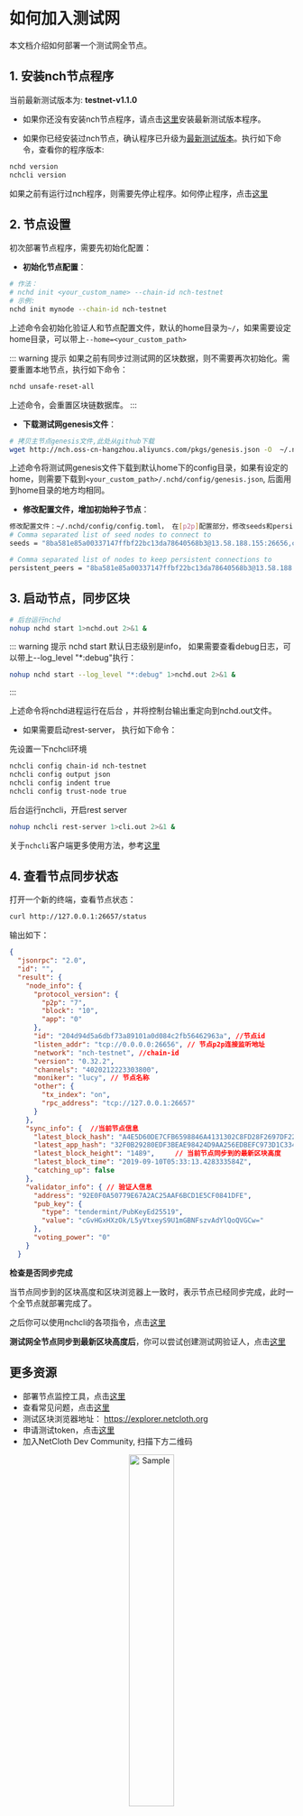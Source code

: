 # 如何加入测试网

本文档介绍如何部署一个测试网全节点。

## 1. 安装nch节点程序

当前最新测试版本为: **testnet-v1.1.0**

* 如果你还没有安装nch节点程序，请点击[这里](../software/how-to-install.md)安装最新测试版本程序。

* 如果你已经安装过nch节点，确认程序已升级为[最新测试版本](./../software/how-to-install.md#最新版本)。执行如下命令，查看你的程序版本:

```bash
nchd version
nchcli version
```

如果之前有运行过nch程序，则需要先停止程序。如何停止程序，点击[这里](../advanced/Q&A.md#如何重启节点程序)

## 2. 节点设置

初次部署节点程序，需要先初始化配置：

* **初始化节点配置**：

```bash
# 作法：
# nchd init <your_custom_name> --chain-id nch-testnet
# 示例:
nchd init mynode --chain-id nch-testnet
```

上述命令会初始化验证人和节点配置文件，默认的home目录为```~/```，如果需要设定home目录，可以带上```--home=<your_custom_path>```

::: warning 提示
如果之前有同步过测试网的区块数据，则不需要再次初始化。需要重置本地节点，执行如下命令：

```bash
nchd unsafe-reset-all
```

上述命令，会重置区块链数据库。
:::

* **下载测试网genesis文件**：

```bash
# 拷贝主节点genesis文件,此处从github下载
wget http://nch.oss-cn-hangzhou.aliyuncs.com/pkgs/genesis.json -O  ~/.nchd/config/genesis.json
```

上述命令将测试网genesis文件下载到默认home下的config目录，如果有设定的home，则需要下载到```<your_custom_path>/.nchd/config/genesis.json```,  后面用到home目录的地方均相同。

* **修改配置文件，增加初始种子节点**：

```bash
修改配置文件：~/.nchd/config/config.toml， 在[p2p]配置部分，修改seeds和persistent_peers配置项，添加种子节点seed， 如下：
# Comma separated list of seed nodes to connect to
seeds = "8ba581e85a00337147ffbf22bc13da78640568b3@13.58.188.155:26656,c57df7491a235753439fa3ea7d908f0ec42e8670@18.191.12.61:26656,b726519a738239378dbb15520f493d1a9a355593@13.124.101.63:26656"

# Comma separated list of nodes to keep persistent connections to
persistent_peers = "8ba581e85a00337147ffbf22bc13da78640568b3@13.58.188.155:26656,c57df7491a235753439fa3ea7d908f0ec42e8670@18.191.12.61:26656,b726519a738239378dbb15520f493d1a9a355593@13.124.101.63:26656"
```

## 3. 启动节点，同步区块

```bash
# 后台运行nchd
nohup nchd start 1>nchd.out 2>&1 &
```

::: warning 提示
nchd start 默认日志级别是info， 如果需要查看debug日志，可以带上--log_level "*:debug"执行：

```bash
nohup nchd start --log_level "*:debug" 1>nchd.out 2>&1 &
```

:::

上述命令将nchd进程运行在后台 ，并将控制台输出重定向到nchd.out文件。

* 如果需要启动rest-server， 执行如下命令：

先设置一下nchcli环境

```bash
nchcli config chain-id nch-testnet
nchcli config output json
nchcli config indent true
nchcli config trust-node true
```

后台运行nchcli，开启rest server

```bash
nohup nchcli rest-server 1>cli.out 2>&1 &
```

关于```nchcli```客户端更多使用方法，参考[这里](../software/nchcli.md)

## 4. 查看节点同步状态

打开一个新的终端，查看节点状态：

```bash
curl http://127.0.0.1:26657/status
```

输出如下：

```json
{
  "jsonrpc": "2.0",
  "id": "",
  "result": {
    "node_info": {
      "protocol_version": {
        "p2p": "7",
        "block": "10",
        "app": "0"
      },
      "id": "204d94d5a6dbf73a89101a0d084c2fb56462963a", //节点id
      "listen_addr": "tcp://0.0.0.0:26656", // 节点p2p连接监听地址
      "network": "nch-testnet", //chain-id
      "version": "0.32.2",
      "channels": "4020212223303800",
      "moniker": "lucy", // 节点名称
      "other": {
        "tx_index": "on",
        "rpc_address": "tcp://127.0.0.1:26657"
      }
    },
    "sync_info": {  //当前节点信息
      "latest_block_hash": "A4E5D60DE7CFB6598846A4131302C8FD28F2697DF2291B33B0892A9EACB562D8", // 最新的区块 hash
      "latest_app_hash": "32F0B29280EDF3BEAE98424D9AA256EDBEFC973D1C33431A8D74FCA3BC3B6582",
      "latest_block_height": "1489",     // 当前节点同步到的最新区块高度                                                      //最新区块高度
      "latest_block_time": "2019-09-10T05:33:13.428333584Z",                                  //最新区块时间 
      "catching_up": false
    },
    "validator_info": { // 验证人信息
      "address": "92E0F0A50779E67A2AC25AAF6BCD1E5CF0841DFE",
      "pub_key": {
        "type": "tendermint/PubKeyEd25519",
        "value": "cGvHGxHXzOk/L5yVtxeyS9U1mGBNFszvAdYlQoQVGCw="
      },
      "voting_power": "0"
    }
  }
```

**检查是否同步完成**

当节点同步到的区块高度和区块浏览器上一致时，表示节点已经同步完成，此时一个全节点就部署完成了。

之后你可以使用nchcli的各项指令，点击[这里](../software/nchcli.md)

**测试网全节点同步到最新区块高度后**，你可以尝试创建测试网验证人，点击[这里](./how-to-become-validator.md)

## 更多资源

* 部署节点监控工具，点击[这里](../software/monitor.md)
* 查看常见问题，点击[这里](../advanced/Q&A.md)
* 测试区块浏览器地址： <https://explorer.netcloth.org>
* 申请测试token，点击[这里](testcoin.md)
* 加入NetCloth Dev Community, 扫描下方二维码
<p align="center">
	<img src="http://nch.oss-cn-hangzhou.aliyuncs.com/img/dev_group.jpg?raw=true" alt="Sample" width = 40% height = 40%>
</p>